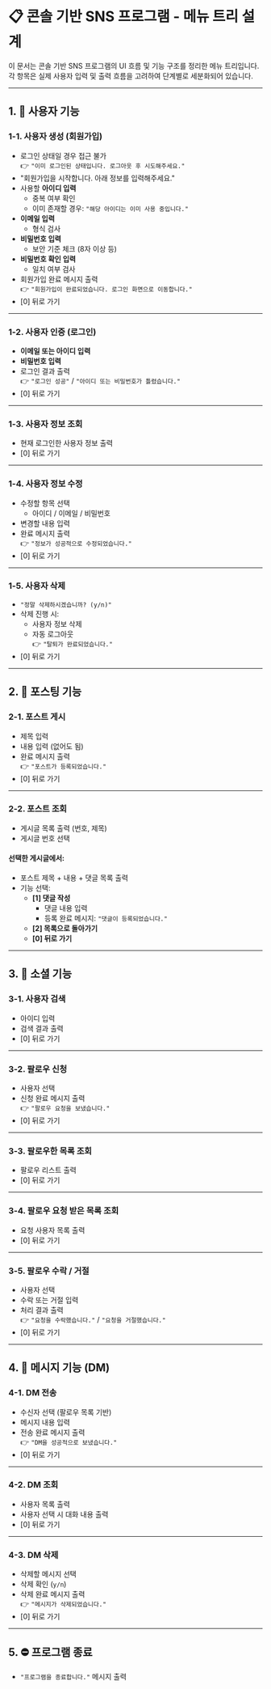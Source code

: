 # 📋 콘솔 기반 SNS 프로그램 - 메뉴 트리 설계

이 문서는 콘솔 기반 SNS 프로그램의 UI 흐름 및 기능 구조를 정리한 메뉴 트리입니다.  
각 항목은 실제 사용자 입력 및 출력 흐름을 고려하여 단계별로 세분화되어 있습니다.

---

## 1. 👤 사용자 기능

### 1-1. 사용자 생성 (회원가입)
- 로그인 상태일 경우 접근 불가  
  👉 `"이미 로그인된 상태입니다. 로그아웃 후 시도해주세요."`
- "회원가입을 시작합니다. 아래 정보를 입력해주세요."
- 사용할 **아이디 입력**
  - 중복 여부 확인
  - 이미 존재할 경우: `"해당 아이디는 이미 사용 중입니다."`
- **이메일 입력**
  - 형식 검사
- **비밀번호 입력**
  - 보안 기준 체크 (8자 이상 등)
- **비밀번호 확인 입력**
  - 일치 여부 검사
- 회원가입 완료 메시지 출력  
  👉 `"회원가입이 완료되었습니다. 로그인 화면으로 이동합니다."`
- [0] 뒤로 가기

---

### 1-2. 사용자 인증 (로그인)
- **이메일 또는 아이디 입력**
- **비밀번호 입력**
- 로그인 결과 출력  
  👉 `"로그인 성공"` / `"아이디 또는 비밀번호가 틀렸습니다."`
- [0] 뒤로 가기

---

### 1-3. 사용자 정보 조회
- 현재 로그인한 사용자 정보 출력
- [0] 뒤로 가기

---

### 1-4. 사용자 정보 수정
- 수정할 항목 선택
  - 아이디 / 이메일 / 비밀번호
- 변경할 내용 입력
- 완료 메시지 출력  
  👉 `"정보가 성공적으로 수정되었습니다."`
- [0] 뒤로 가기

---

### 1-5. 사용자 삭제
- `"정말 삭제하시겠습니까? (y/n)"`
- 삭제 진행 시:
  - 사용자 정보 삭제
  - 자동 로그아웃  
  👉 `"탈퇴가 완료되었습니다."`
- [0] 뒤로 가기

---

## 2. 📝 포스팅 기능

### 2-1. 포스트 게시
- 제목 입력
- 내용 입력 (없어도 됨)
- 완료 메시지 출력  
  👉 `"포스트가 등록되었습니다."`
- [0] 뒤로 가기

---

### 2-2. 포스트 조회
- 게시글 목록 출력 (번호, 제목)
- 게시글 번호 선택

#### 선택한 게시글에서:
- 포스트 제목 + 내용 + 댓글 목록 출력
- 기능 선택:
  - **[1] 댓글 작성**
    - 댓글 내용 입력
    - 등록 완료 메시지: `"댓글이 등록되었습니다."`
  - **[2] 목록으로 돌아가기**
  - **[0] 뒤로 가기**

---

## 3. 🤝 소셜 기능

### 3-1. 사용자 검색
- 아이디 입력
- 검색 결과 출력
- [0] 뒤로 가기

---

### 3-2. 팔로우 신청
- 사용자 선택
- 신청 완료 메시지 출력  
  👉 `"팔로우 요청을 보냈습니다."`
- [0] 뒤로 가기

---

### 3-3. 팔로우한 목록 조회
- 팔로우 리스트 출력
- [0] 뒤로 가기

---

### 3-4. 팔로우 요청 받은 목록 조회
- 요청 사용자 목록 출력
- [0] 뒤로 가기

---

### 3-5. 팔로우 수락 / 거절
- 사용자 선택
- 수락 또는 거절 입력
- 처리 결과 출력  
  👉 `"요청을 수락했습니다."` / `"요청을 거절했습니다."`
- [0] 뒤로 가기

---

## 4. 💬 메시지 기능 (DM)

### 4-1. DM 전송
- 수신자 선택 (팔로우 목록 기반)
- 메시지 내용 입력
- 전송 완료 메시지 출력  
  👉 `"DM을 성공적으로 보냈습니다."`
- [0] 뒤로 가기

---

### 4-2. DM 조회
- 사용자 목록 출력
- 사용자 선택 시 대화 내용 출력
- [0] 뒤로 가기

---

### 4-3. DM 삭제
- 삭제할 메시지 선택
- 삭제 확인 (`y/n`)
- 삭제 완료 메시지 출력  
  👉 `"메시지가 삭제되었습니다."`
- [0] 뒤로 가기

---

## 5. ⛔ 프로그램 종료
- `"프로그램을 종료합니다."` 메시지 출력
